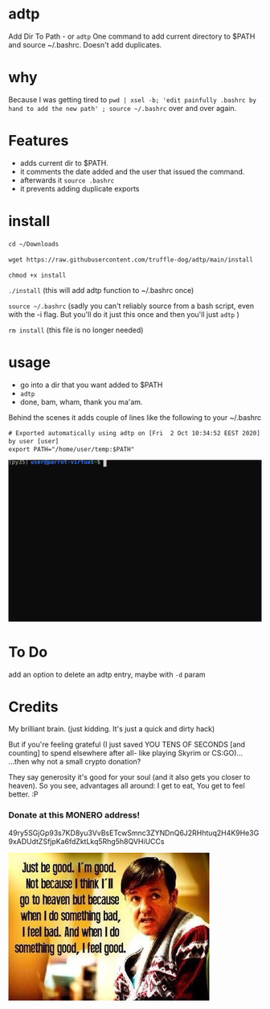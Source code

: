 # adtp
Add Dir To Path - or `adtp`
One command to add current directory to $PATH and source ~/.bashrc. Doesn't add  duplicates. 

# why
Because I was getting tired to `pwd | xsel -b; 'edit painfully .bashrc by hand to add the new path' ; source ~/.bashrc` over and over again. 

# Features
* adds current dir to $PATH.
* it comments the date added and the user that issued the command.
* afterwards it `source .bashrc`
* it prevents adding duplicate exports 

# install
`cd ~/Downloads`



`wget https://raw.githubusercontent.com/truffle-dog/adtp/main/install`




`chmod +x install`





`./install` (this will add adtp function to ~/.bashrc once)




`source ~/.bashrc` (sadly you can't reliably source from a bash script, even with the -i flag. But you'll do it just this once and then you'll just `adtp` )




`rm install` (this file is no longer needed)

# usage
* go into a dir that you want added to $PATH
* `adtp`
* done, bam, wham, thank you ma'am. 

Behind the scenes it adds couple of lines like the following to your ~/.bashrc




```
# Exported automatically using adtp on [Fri  2 Oct 10:34:52 EEST 2020] by user [user]
export PATH="/home/user/temp:$PATH"
```



![Usage Example](./docs/usage_example.svg)

# To Do
add an option to delete an adtp entry, maybe with `-d` param

# Credits
My brilliant brain. 
(just kidding. It's just a quick and  dirty hack)

But if you're feeling grateful (I just saved YOU TENS OF SECONDS [and counting] to spend elsewhere after all- like playing Skyrim or CS:GO)...
...then why not a small crypto donation? 

They say generosity it's good for your soul (and it also gets you closer to heaven).
So you see, advantages all around: I get to eat, You get to feel better. :P 

### Donate at this MONERO address!
49ry5SGjGp93s7KD8yu3VvBsETcwSmnc3ZYNDnQ6J2RHhtuq2H4K9He3G9xADUdtZSfjpKa6fdZktLkq5Rhg5h8QVHiUCCs

![Derek says](./docs/derek.jpg)
